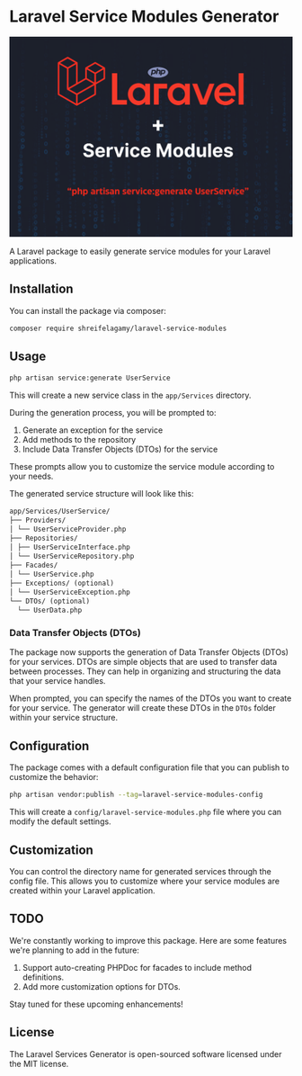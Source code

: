 # Laravel Service Modules Generator

![Laravel Service Modules](images/laravel-service-modules.png)

A Laravel package to easily generate service modules for your Laravel applications.

## Installation

You can install the package via composer:

```bash
composer require shreifelagamy/laravel-service-modules
```

## Usage

```bash
php artisan service:generate UserService
```

This will create a new service class in the `app/Services` directory.

During the generation process, you will be prompted to:
1. Generate an exception for the service
2. Add methods to the repository
3. Include Data Transfer Objects (DTOs) for the service

These prompts allow you to customize the service module according to your needs.

The generated service structure will look like this:

```
app/Services/UserService/
├── Providers/
│ └── UserServiceProvider.php
├── Repositories/
│ ├── UserServiceInterface.php
│ └── UserServiceRepository.php
├── Facades/
│ └── UserService.php
├── Exceptions/ (optional)
│ └── UserServiceException.php
└── DTOs/ (optional)
  └── UserData.php
```

### Data Transfer Objects (DTOs)

The package now supports the generation of Data Transfer Objects (DTOs) for your services. DTOs are simple objects that are used to transfer data between processes. They can help in organizing and structuring the data that your service handles.

When prompted, you can specify the names of the DTOs you want to create for your service. The generator will create these DTOs in the `DTOs` folder within your service structure.

## Configuration

The package comes with a default configuration file that you can publish to customize the behavior:

```bash
php artisan vendor:publish --tag=laravel-service-modules-config
```

This will create a `config/laravel-service-modules.php` file where you can modify the default settings.

## Customization

You can control the directory name for generated services through the config file. This allows you to customize where your service modules are created within your Laravel application.

## TODO

We're constantly working to improve this package. Here are some features we're planning to add in the future:

1. Support auto-creating PHPDoc for facades to include method definitions.
2. Add more customization options for DTOs.

Stay tuned for these upcoming enhancements!

## License

The Laravel Services Generator is open-sourced software licensed under the MIT license.



